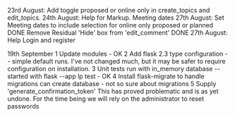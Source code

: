 23rd August: Add toggle proposed or online only in create_topics and edit_topics.
24th August: Help for Markup. Meeting dates
27th August: Set Meeting dates to include selection for online only proposed or planned DONE
Remove Residual 'Hide' box from 'edit_comment' DONE
27th August: Help Login and register

19th September 
1 Update modules - OK
2 Add flask 2.3 type configuration -- simple default runs. I've not changed much, but it may be safer to require configuration on installation.
3 Unit tests run with in_memory database -- started with flask --app lp test - OK
4 Install flask-migrate to handle migrations can create database - not so sure about migrations
5 Supply  'generate_confirmation_token'
  This has proved problematic and is as yet undone. For the time being we will rely on the administrator to reset passwords
  
